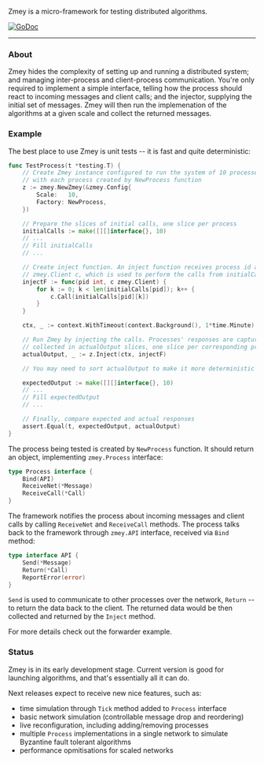 Zmey is a micro-framework for testing distributed algorithms.

[![GoDoc](https://godoc.org/github.com/stratumn/zmey?status.svg)](https://godoc.org/github.com/stratumn/zmey)

---

### About

Zmey hides the complexity of setting up and running a distributed system; and managing inter-process and client-process communication. You're only required to implement a simple interface, telling how the process should react to incoming messages and client calls; and the injector, supplying the initial set of messages. Zmey will then run the implemenation of the algorithms at a given scale and collect the returned messages.

### Example

The best place to use Zmey is unit tests -- it is fast and quite deterministic:

```go
func TestProcess(t *testing.T) {
    // Create Zmey instance configured to run the system of 10 processes,
    // with each process created by NewProcess function
    z := zmey.NewZmey(&zmey.Config{
        Scale:   10,
        Factory: NewProcess,
    })

    // Prepare the slices of initial calls, one slice per process
    initialCalls := make([][]interface{}, 10)
    // ...
    // Fill initialCalls
    // ...

    // Create inject function. An inject function receives process id and
    // zmey.Client c, which is used to perform the calls from initialCalls
    injectF := func(pid int, c zmey.Client) {
        for k := 0; k < len(initialCalls[pid]); k++ {
            c.Call(initialCalls[pid][k])
        }
    }

    ctx, _ := context.WithTimeout(context.Background(), 1*time.Minute)

    // Run Zmey by injecting the calls. Processes' responses are captured and
    // collected in actualOutput slices, one slice per corresponding process
    actualOutput, _ := z.Inject(ctx, injectF)

    // You may need to sort actualOutput to make it more deterministic

    expectedOutput := make([][]interface{}, 10)
    // ...
    // Fill expectedOutput
    // ...

    // Finally, compare expected and actual responses
    assert.Equal(t, expectedOutput, actualOutput)
}
```

The process being tested is created by `NewProcess` function. It should return an object, implementing `zmey.Process` interface:

```go
type Process interface {
    Bind(API)
    ReceiveNet(*Message)
    ReceiveCall(*Call)
}
```

The framework notifies the process about incoming messages and client calls by calling `ReceiveNet` and `ReceiveCall` methods. The process talks back to the framework through `zmey.API` interface, received via `Bind` method:

```go
type interface API {
    Send(*Message)
    Return(*Call)
    ReportError(error)
}
```

`Send` is used to communicate to other processes over the network, `Return` -- to return the data back to the client. The returned data would be then collected and returned by the `Inject` method.

For more details check out the forwarder example.

### Status

Zmey is in its early development stage. Current version is good for launching algorithms, and that's essentially all it can do.

Next releases expect to receive new nice features, such as:

* time simulation through `Tick` method added to `Process` interface
* basic network simulation (controllable message drop and reordering)
* live reconfiguration, including adding/removing processes
* multiple `Process` implementations in a single network to simulate Byzantine fault tolerant algorithms
* performance opmitisations for scaled networks



